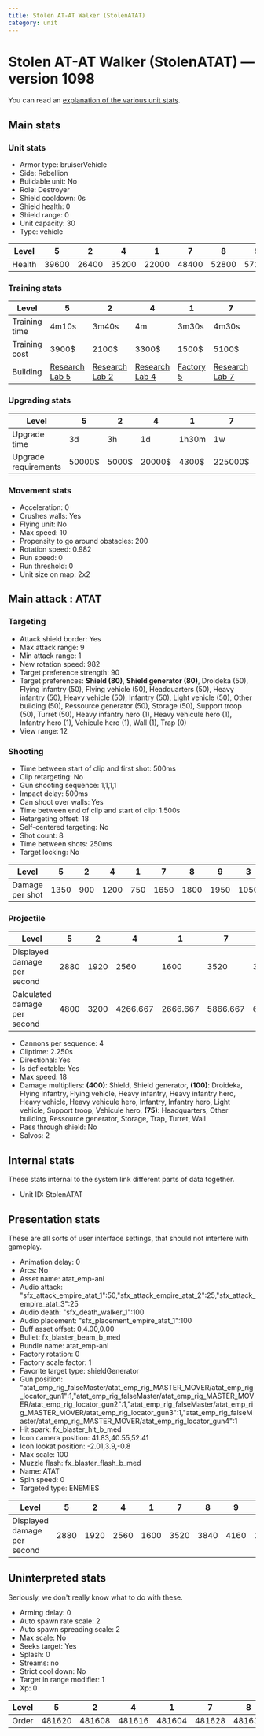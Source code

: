 ```yaml
---
title: Stolen AT-AT Walker (StolenATAT)
category: unit
---
```


# Stolen AT-AT Walker (StolenATAT) — version 1098

You can read an [explanation  of the various unit stats](unitexplained.md).

## Main stats

### Unit stats

  * Armor type: bruiserVehicle
  * Side: Rebellion
  * Buildable unit: No
  * Role: Destroyer
  * Shield cooldown: 0s
  * Shield health: 0
  * Shield range: 0
  * Unit capacity: 30
  * Type: vehicle

|Level |5    |2    |4    |1    |7    |8    |9    |3    |10   |6    |
|------|-----|-----|-----|-----|-----|-----|-----|-----|-----|-----|
|Health|39600|26400|35200|22000|48400|52800|57200|30800|66000|44000|


### Training stats

|Level        |5                                     |2                                     |4                                     |1                             |7                                     |8                                     |9                                     |3                                     |10                                     |6                                     |
|-------------|--------------------------------------|--------------------------------------|--------------------------------------|------------------------------|--------------------------------------|--------------------------------------|--------------------------------------|--------------------------------------|---------------------------------------|--------------------------------------|
|Training time|4m10s                                 |3m40s                                 |4m                                    |3m30s                         |4m30s                                 |6m40s                                 |7m10s                                 |3m50s                                 |7m40s                                  |4m20s                                 |
|Training cost|3900$                                 |2100$                                 |3300$                                 |1500$                         |5100$                                 |6000$                                 |6300$                                 |2700$                                 |6900$                                  |4500$                                 |
|Building     |[Research Lab 5](rebelOffenseLab.html)|[Research Lab 2](rebelOffenseLab.html)|[Research Lab 4](rebelOffenseLab.html)|[Factory 5](rebelFactory.html)|[Research Lab 7](rebelOffenseLab.html)|[Research Lab 8](rebelOffenseLab.html)|[Research Lab 9](rebelOffenseLab.html)|[Research Lab 3](rebelOffenseLab.html)|[Research Lab 10](rebelOffenseLab.html)|[Research Lab 6](rebelOffenseLab.html)|


### Upgrading stats

|Level               |5     |2    |4     |1    |7      |8      |9       |3     |10      |6      |
|--------------------|------|-----|------|-----|-------|-------|--------|------|--------|-------|
|Upgrade time        |3d    |3h   |1d    |1h30m|1w     |1w3d   |2w      |8h    |2w      |5d     |
|Upgrade requirements|50000$|5000$|20000$|4300$|225000$|450000$|1500000$|10000$|2500000$|135000$|


### Movement stats

  * Acceleration: 0
  * Crushes walls: Yes
  * Flying unit: No
  * Max speed: 10
  * Propensity to go around obstacles: 200
  * Rotation speed: 0.982
  * Run speed: 0
  * Run threshold: 0
  * Unit size on map: 2x2

## Main attack : ATAT

### Targeting

  * Attack shield border: Yes
  * Max attack range: 9
  * Min attack range: 1
  * New rotation speed: 982
  * Target preference strength: 90
  * Target preferences: **Shield (80)**, **Shield generator (80)**, Droideka (50), Flying infantry (50), Flying vehicle (50), Headquarters (50), Heavy infantry (50), Heavy vehicle (50), Infantry (50), Light vehicle (50), Other building (50), Ressource generator (50), Storage (50), Support troop (50), Turret (50), Heavy infantry hero (1), Heavy vehicule hero (1), Infantry hero (1), Vehicule hero (1), Wall (1), Trap (0)
  * View range: 12

### Shooting

  * Time between start of clip and first shot: 500ms
  * Clip retargeting: No
  * Gun shooting sequence: 1,1,1,1
  * Impact delay: 500ms
  * Can shoot over walls: Yes
  * Time between end of clip and start of clip: 1.500s
  * Retargeting offset: 18
  * Self-centered targeting: No
  * Shot count: 8
  * Time between shots: 250ms
  * Target locking: No

|Level          |5   |2  |4   |1  |7   |8   |9   |3   |10  |6   |
|---------------|----|---|----|---|----|----|----|----|----|----|
|Damage per shot|1350|900|1200|750|1650|1800|1950|1050|2250|1500|


### Projectile

|Level                       |5   |2   |4       |1       |7       |8   |9       |3       |10  |6       |
|----------------------------|----|----|--------|--------|--------|----|--------|--------|----|--------|
|Displayed damage per second |2880|1920|2560    |1600    |3520    |3840|4160    |2240    |4800|3200    |
|Calculated damage per second|4800|3200|4266.667|2666.667|5866.667|6400|6933.333|3733.333|8000|5333.333|


  * Cannons per sequence: 4
  * Cliptime: 2.250s
  * Directional: Yes
  * Is deflectable: Yes
  * Max speed: 18
  * Damage multipliers: **(400)**: Shield, Shield generator, **(100)**: Droideka, Flying infantry, Flying vehicle, Heavy infantry, Heavy infantry hero, Heavy vehicle, Heavy vehicule hero, Infantry, Infantry hero, Light vehicle, Support troop, Vehicule hero, **(75)**: Headquarters, Other building, Ressource generator, Storage, Trap, Turret, Wall
  * Pass through shield: No
  * Salvos: 2

## Internal stats

These stats internal to the system link different parts of data together.

  * Unit ID: StolenATAT

## Presentation stats

These are all sorts of user interface settings, that should not interfere with gameplay.

  * Animation delay: 0
  * Arcs: No
  * Asset name: atat_emp-ani
  * Audio attack: "sfx_attack_empire_atat_1":50,"sfx_attack_empire_atat_2":25,"sfx_attack_empire_atat_3":25
  * Audio death: "sfx_death_walker_1":100
  * Audio placement: "sfx_placement_empire_atat_1":100
  * Buff asset offset: 0,4.00,0.00
  * Bullet: fx_blaster_beam_b_med
  * Bundle name: atat_emp-ani
  * Factory rotation: 0
  * Factory scale factor: 1
  * Favorite target type: shieldGenerator
  * Gun position: "atat_emp_rig_falseMaster/atat_emp_rig_MASTER_MOVER/atat_emp_rig_locator_gun1":1,"atat_emp_rig_falseMaster/atat_emp_rig_MASTER_MOVER/atat_emp_rig_locator_gun2":1,"atat_emp_rig_falseMaster/atat_emp_rig_MASTER_MOVER/atat_emp_rig_locator_gun3":1,"atat_emp_rig_falseMaster/atat_emp_rig_MASTER_MOVER/atat_emp_rig_locator_gun4":1
  * Hit spark: fx_blaster_hit_b_med
  * Icon camera position: 41.83,40.55,52.41
  * Icon lookat position: -2.01,3.9,-0.8
  * Max scale: 100
  * Muzzle flash: fx_blaster_flash_b_med
  * Name: ATAT
  * Spin speed: 0
  * Targeted type: ENEMIES

|Level                      |5   |2   |4   |1   |7   |8   |9   |3   |10  |6   |
|---------------------------|----|----|----|----|----|----|----|----|----|----|
|Displayed damage per second|2880|1920|2560|1600|3520|3840|4160|2240|4800|3200|


## Uninterpreted stats

Seriously, we don't really know what to do with these.

  * Arming delay: 0
  * Auto spawn rate scale: 2
  * Auto spawn spreading scale: 2
  * Max scale: No
  * Seeks target: Yes
  * Splash: 0
  * Streams: no
  * Strict cool down: No
  * Target in range modifier: 1
  * Xp: 0

|Level|5     |2     |4     |1     |7     |8     |9     |3     |10    |6     |
|-----|------|------|------|------|------|------|------|------|------|------|
|Order|481620|481608|481616|481604|481628|481632|481636|481612|481640|481624|


